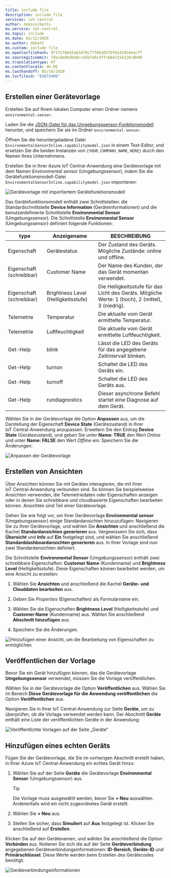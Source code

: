 ```yaml
---
title: include file
description: include file
services: iot-central
author: dominicbetts
ms.service: iot-central
ms.topic: include
ms.date: 03/12/2020
ms.author: dobett
ms.custom: include file
ms.openlocfilehash: 9717c76b42a63479c77f862057bfb141954eacff
ms.sourcegitcommit: fdec8e8bdbddcce5b7a0c4ffc6842154220c8b90
ms.translationtype: HT
ms.contentlocale: de-DE
ms.lasthandoff: 05/19/2020
ms.locfileid: "83673406"
---
```

## <a name="create-a-device-template"></a>Erstellen einer Gerätevorlage

Erstellen Sie auf Ihrem lokalen Computer einen Ordner namens `environmental-sensor`.

Laden Sie die [JSON-Datei für das Umgebungssensor-Funktionsmodell](https://raw.githubusercontent.com/Azure/IoTPlugandPlay/9004219bff1e958b7cd6ff2a52209f4b7ae19396/samples/EnvironmentalSensorInline.capabilitymodel.json) herunter, und speichern Sie sie im Ordner `environmental-sensor`.

Öffnen Sie die heruntergeladene Datei `EnvironmentalSensorInline.capabilitymodel.json` in einem Text-Editor, und ersetzen Sie die beiden Instanzen von `{YOUR_COMPANY_NAME_HERE}` durch den Namen Ihres Unternehmens.

Erstellen Sie in Ihrer Azure IoT Central-Anwendung eine Gerätevorlage mit dem Namen *Environmental sensor* (Umgebungssensor), indem Sie die Gerätefunktionsmodell-Datei `EnvironmentalSensorInline.capabilitymodel.json` importieren:

![Gerätevorlage mit importiertem Gerätefunktionsmodell](./media/iot-central-add-environmental-sensor/device-template.png)

Das Gerätefunktionsmodell enthält zwei Schnittstellen: die Standardschnittstelle **Device Information** (Geräteinformationen) und die benutzerdefinierte Schnittstelle **Environmental Sensor** (Umgebungssensor). Die Schnittstelle **Environmental Sensor** (Umgebungssensor) definiert folgende Funktionen:

| type | Anzeigename | BESCHREIBUNG |
| ---- | ------------ | ----------- |
| Eigenschaft | Gerätestatus     | Der Zustand des Geräts. Mögliche Zustände: online und offline. |
| Eigenschaft (schreibbar) | Customer Name    | Der Name des Kunden, der das Gerät momentan verwendet. |
| Eigenschaft (schreibbar) | Brightness Level (Helligkeitsstufe) | Die Helligkeitsstufe für das Licht des Geräts. Mögliche Werte: 1 (hoch), 2 (mittel), 3 (niedrig). |
| Telemetrie | Temperatur | Die aktuelle vom Gerät ermittelte Temperatur. |
| Telemetrie | Luftfeuchtigkeit    | Die aktuelle vom Gerät ermittelte Luftfeuchtigkeit. |
| Get-Help | blink          | Lässt die LED des Geräts für das angegebene Zeitintervall blinken. |
| Get-Help | turnon         | Schaltet die LED des Geräts ein. |
| Get-Help | turnoff        | Schaltet die LED des Geräts aus. |
| Get-Help | rundiagnostics | Dieser asynchrone Befehl startet eine Diagnose auf dem Gerät. |

Wählen Sie in der Gerätevorlage die Option **Anpassen** aus, um die Darstellung der Eigenschaft **Device State** (Gerätezustand) in Ihrer IoT Central-Anwendung anzupassen. Erweitern Sie den Eintrag **Device State** (Gerätezustand), und geben Sie unter **Name: TRUE** den Wert _Online_ und unter **Name: FALSE** den Wert _Offline_ ein. Speichern Sie die Änderungen:

![Anpassen der Gerätevorlage](./media/iot-central-add-environmental-sensor/customize-template.png)

## <a name="create-views"></a>Erstellen von Ansichten

Über Ansichten können Sie mit Geräten interagieren, die mit Ihrer IoT Central-Anwendung verbunden sind. So können Sie beispielsweise Ansichten verwenden, die Telemetriedaten oder Eigenschaften anzeigen oder in denen Sie schreibbare und cloudbasierte Eigenschaften bearbeiten können. Ansichten sind Teil einer Gerätevorlage.

Gehen Sie wie folgt vor, um Ihrer Gerätevorlage **Environmental sensor** (Umgebungssensor) einige Standardansichten hinzuzufügen: Navigieren Sie zu Ihrer Gerätevorlage, und wählen Sie **Ansichten** und anschließend die Kachel **Standardansichten generieren** aus. Vergewissern Sie sich, dass **Übersicht** und **Info** auf **Ein** festgelegt sind, und wählen Sie anschließend **Standarddashboardansichten generieren** aus. In Ihrer Vorlage sind nun zwei Standardansichten definiert.

Die Schnittstelle **Environmental Sensor** (Umgebungssensor) enthält zwei schreibbare Eigenschaften: **Customer Name** (Kundenname) und **Brightness Level** (Helligkeitsstufe). Diese Eigenschaften können bearbeitet werden, um eine Ansicht zu erstellen:

1. Wählen Sie **Ansichten** und anschließend die Kachel **Geräte- und Clouddaten bearbeiten** aus.

1. Geben Sie _Properties_ (Eigenschaften) als Formularname ein.

1. Wählen Sie die Eigenschaften **Brightness Level** (Helligkeitsstufe) und **Customer Name** (Kundenname) aus. Wählen Sie anschließend **Abschnitt hinzufügen** aus.

1. Speichern Sie die Änderungen.

![Hinzufügen einer Ansicht, um die Bearbeitung von Eigenschaften zu ermöglichen](./media/iot-central-add-environmental-sensor/properties-view.png)

## <a name="publish-the-template"></a>Veröffentlichen der Vorlage

Bevor Sie ein Gerät hinzufügen können, das die Gerätevorlage **Umgebungssensor** verwendet, müssen Sie die Vorlage veröffentlichen.

Wählen Sie in der Gerätevorlage die Option **Veröffentlichen** aus. Wählen Sie im Bereich **Diese Gerätevorlage für die Anwendung veröffentlichen** die Option **Veröffentlichen** aus.

Navigieren Sie in Ihrer IoT Central-Anwendung zur Seite **Geräte**, um zu überprüfen, ob die Vorlage verwendet werden kann. Der Abschnitt **Geräte** enthält eine Liste der veröffentlichten Geräte in der Anwendung:

![Veröffentlichte Vorlagen auf der Seite „Geräte“](./media/iot-central-add-environmental-sensor/published-templates.png)

## <a name="add-a-real-device"></a>Hinzufügen eines echten Geräts

Fügen Sie der Gerätevorlage, die Sie im vorherigen Abschnitt erstellt haben, in Ihrer Azure IoT Central-Anwendung ein echtes Gerät hinzu:

1. Wählen Sie auf der Seite **Geräte** die Gerätevorlage **Environmental Sensor** (Umgebungssensor) aus.

    > [!TIP]
    > Die Vorlage muss ausgewählt werden, bevor Sie **+ Neu** auswählen. Anderenfalls wird ein nicht zugeordnetes Gerät erstellt.

1. Wählen Sie **+ Neu** aus.

1. Stellen Sie sicher, dass **Simuliert** auf **Aus** festgelegt ist. Klicken Sie anschließend auf **Erstellen**.

Klicken Sie auf den Gerätenamen, und wählen Sie anschließend die Option **Verbinden** aus. Notieren Sie sich die auf der Seite **Geräteverbindung** angegebenen Geräteverbindungsinformationen: **ID-Bereich**, **Geräte-ID** und **Primärschlüssel**. Diese Werte werden beim Erstellen des Gerätecodes benötigt:

![Geräteverbindungsinformationen](./media/iot-central-add-environmental-sensor/device-connection.png)
